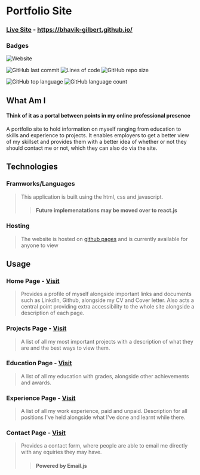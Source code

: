 # Portfolio Site

### [Live Site](https://bhavik-gilbert.github.io/) - https://bhavik-gilbert.github.io/
  
### Badges
![Website](https://img.shields.io/website?down_color=red&down_message=offline&up_color=blue&up_message=online&url=https%3A%2F%2Fbhavik-gilbert.github.io%2Findex.html)  

![GitHub last commit](https://img.shields.io/github/last-commit/Bhavik-Gilbert/Bhavik-Gilbert.github.io)
![Lines of code](https://img.shields.io/tokei/lines/github/Bhavik-Gilbert/Bhavik-Gilbert.github.io)
![GitHub repo size](https://img.shields.io/github/repo-size/Bhavik-Gilbert/Bhavik-Gilbert.github.io)  

![GitHub top language](https://img.shields.io/github/languages/top/Bhavik-Gilbert/Bhavik-Gilbert.github.io)
![GitHub language count](https://img.shields.io/github/languages/count/Bhavik-Gilbert/Bhavik-Gilbert.github.io)


## What Am I
#### Think of it as a portal between points in my online professional presence  
A portfolio site to hold information on myself ranging from education to skills and experience to projects. It enables employers to get a better view of my skillset 
and provides them with a better idea of whether or not they should contact me or not, which they can also do via the site.
    
## Technologies
### Framworks/Languages
>This application is built using the html, css and javascript.  
>
>>#### Future implemenatations may be moved over to react.js
### Hosting
>The website is hosted on [github pages](https://bhavik-gilbert.github.io/) and is currently available for anyone to view
  
  
## Usage
### Home Page - [Visit](https://bhavik-gilbert.github.io/)
>Provides a profile of myself alongside important links and documents such as LinkdIn, Github, alongside my CV and Cover letter.
Also acts a central point providing extra accessibility to the whole site alongside a description of each page.
### Projects Page - [Visit](https://bhavik-gilbert.github.io/Projects.html/Projects.html)
>A list of all my most important projects with a description of what they are and the best ways to view them.
### Education Page - [Visit](https://bhavik-gilbert.github.io/Education.html)
>A list of all my education with grades, alongside other achievements and awards.
### Experience Page - [Visit](https://bhavik-gilbert.github.io/Experience.html)
>A list of all my work experience, paid and unpaid. Description for all positions I've held alongside what I've done and learnt while there.
### Contact Page - [Visit](https://bhavik-gilbert.github.io/Contact.html)
> Provides a contact form, where people are able to email me directly with any equiries they may have.  
>> #### Powered by Email.js
